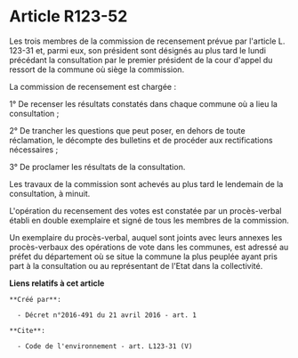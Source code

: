 # Article R123-52

Les trois membres de la commission de recensement prévue par l'article L. 123-31 et, parmi eux, son président sont désignés
au plus tard le lundi précédant la consultation par le premier président de la cour d'appel du ressort de la commune où siège
la commission. 

La commission de recensement est chargée : 

1° De recenser les résultats constatés dans chaque commune où a lieu la consultation ; 

2° De trancher les questions que peut poser, en dehors de toute réclamation, le décompte des bulletins et de procéder aux
rectifications nécessaires ; 

3° De proclamer les résultats de la consultation. 

Les travaux de la commission sont achevés au plus tard le lendemain de la consultation, à minuit. 

L'opération du recensement des votes est constatée par un procès-verbal établi en double exemplaire et signé de tous les
membres de la commission. 

Un exemplaire du procès-verbal, auquel sont joints avec leurs annexes les procès-verbaux des opérations de vote dans les
communes, est adressé au préfet du département où se situe la commune la plus peuplée ayant pris part à la consultation ou au
représentant de l'Etat dans la collectivité.

**Liens relatifs à cet article**

	**Créé par**:

	  - Décret n°2016-491 du 21 avril 2016 - art. 1

	**Cite**:

	  - Code de l'environnement - art. L123-31 (V)
